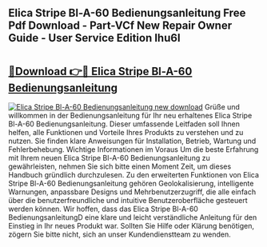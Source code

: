 ## Elica Stripe Bl-A-60 Bedienungsanleitung Free Pdf Download - Part-VCf New Repair Owner Guide - User Service Edition Ihu6I

# <h2><a href="http://df5pbhf.blite.top/?on=Elica+Stripe+Bl-A-60+Bedienungsanleitung">🔗Download 👉🔴 Elica Stripe Bl-A-60 Bedienungsanleitung</a></h2>

[![Elica Stripe Bl-A-60 Bedienungsanleitung new download](https://i.imgur.com/lujVjoI.png)](http://df5pbhf.blite.top/?on=Elica+Stripe+Bl-A-60+Bedienungsanleitung)
Grüße und willkommen in der Bedienungsanleitung für Ihr neu erhaltenes Elica Stripe Bl-A-60 Bedienungsanleitung. Dieser umfassende Leitfaden soll Ihnen helfen, alle Funktionen und Vorteile Ihres Produkts zu verstehen und zu nutzen. Sie finden klare Anweisungen für Installation, Betrieb, Wartung und Fehlerbehebung. Wichtige Informationen im Voraus Um die beste Erfahrung mit Ihrem neuen Elica Stripe Bl-A-60 Bedienungsanleitung zu gewährleisten, nehmen Sie sich bitte einen Moment Zeit, um dieses Handbuch gründlich durchzulesen. Zu den erweiterten Funktionen von Elica Stripe Bl-A-60 Bedienungsanleitung gehören Geolokalisierung, intelligente Warnungen, anpassbare Designs und Mehrbenutzerzugriff, die alle einfach über die benutzerfreundliche und intuitive Benutzeroberfläche gesteuert werden können. Wir hoffen, dass das Elica Stripe Bl-A-60 BedienungsanleitungD eine klare und leicht verständliche Anleitung für den Einstieg in Ihr neues Produkt war. Sollten Sie Hilfe oder Klärung benötigen, zögern Sie bitte nicht, sich an unser Kundendienstteam zu wenden.
